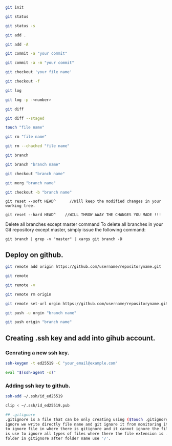 ````sh 
git init
````
````sh 
git status
````
````sh 
git status -s
````
````sh
git add .
````
````sh
git add -A
````
````sh
git commit -a "your commit"
````
````sh
git commit -a -m "your commit"
````
````sh
git checkout 'your file name'
````
````sh
git checkout -f
````
````sh 
git log
````
````sh
git log -p -<number>
````
````sh
git diff
````
````sh
git diff --staged
````
````sh
touch "file name"
````
````sh
git rm "file name"
````
````sh
git rm --chached "file name"
````
````sh
git branch
````
````sh
git branch "branch name"
````
````sh
git checkout "branch name"
````
````sh
git merg "branch name"
````
````sh
git checkout -b "branch name"
````
````
git reset --soft HEAD^      //Will keep the modified changes in your working tree.
````
````
git reset --hard HEAD^    //WILL THROW AWAY THE CHANGES YOU MADE !!!
````
Delete all branches except master command
To delete all branches in your Git repository except master, simply issue the following command:

````
git branch | grep -v "master" | xargs git branch -D
````

## Deploy on github.

````sh
git remote add origin https://github.com/username/repositoryname.git
````
````sh
git remote
````
````sh
git remote -v
````
````sh
git remote rm origin
````
````sh
git remote set-url orgin https://github.com/username/repositoryname.git
````
````sh
git push -u orgin "branch name"
````
````sh
git push origin "branch name"
````
	
## Creating .ssh key and add into gihub account.
### Genrating a new ssh key.

````sh
ssh-keygen -t ed25519 -C "your_email@example.com"
````
````sh
eval "$(ssh-agent -s)"
````

### Adding ssh key to github.

````sh
ssh-add ~/.ssh/id_ed25519
````
````sh
clip < ~/.ssh/id_ed25519.pub

## .gitignore
.gitignore is a file that can be only creating using ($touch .gitignore) command , In git
ignore we write directly file name and git ignore it from monitoring it , /"file name" is use
to ignore file in where there is gitignore and it cannot ignore the file in any folder,and *.ext
is use to ignore all types of files where there the file extension is .ext , for ignoring a
folder in gitignore after folder name use '/'.
